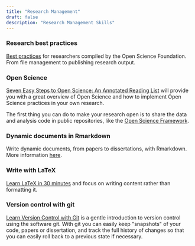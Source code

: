 ```yaml
---
title: "Research Management"
draft: false
description: "Research Management Skills"
---
```


### Research best practices

[Best practices](https://help.osf.io/hc/en-us/categories/360001530634-Best-Practices) for researchers compiled by the Open Science Foundation. From file management to publishing research output.

### Open Science

[Seven Easy Steps to Open Science: An Annotated Reading List](https://doi.org/10.1027/2151-2604/a000387) will provide you with a great overview of Open Science and how to implement Open Science practices in your own research.

The first thing you can do to make your research open is to share the data and analysis code in public repositories, like the [Open Science Framework](https://osf.io).

### Dynamic documents in Rmarkdown

Write dynamic documents, from papers to dissertations, with Rmarkdown.
More information [here](https://rmarkdown.rstudio.com/docs/).

### Write with LaTeX

[Learn LaTeX in 30 minutes](https://www.overleaf.com/learn/latex/Learn_LaTeX_in_30_minutes) and focus on writing content rather than formatting it.

### Version control with git

[Learn Version Control with Git](https://www.git-tower.com/learn/git/ebook) is a gentle introduction to version control using the software git.
With git you can easily keep "snapshots" of your code, papers or dissertation, and track the full history of changes so that you can easily roll back to a previous state if necessary.
